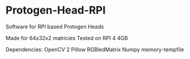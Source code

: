 # Protogen-Head-RPI
Software for RPI based Protogen Heads

Made for 64x32x2 matricies
Tested on RPI 4 4GB

Dependencies: 
OpenCV 2
Pillow
RGBledMatrix
Numpy
memory-tempfile

